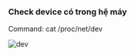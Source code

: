 ### Check device có trong hệ máy

Command: cat /proc/net/dev

![dev](https://user-images.githubusercontent.com/50360416/222025127-a078c8fb-d91e-4323-a855-25d443db8e8a.png)
